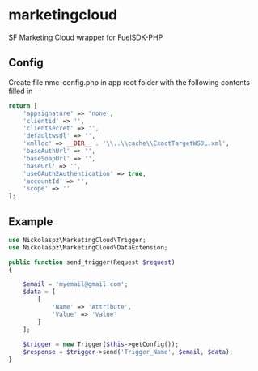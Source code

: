 # marketingcloud
SF Marketing Cloud wrapper for FuelSDK-PHP

## Config
Create file nmc-config.php in app root folder with the following contents filled in

```php
return [
    'appsignature' => 'none',
    'clientid' => '',
    'clientsecret' => '',
    'defaultwsdl' => '',
    'xmlloc' => __DIR__ . '\\..\\cache\\ExactTargetWSDL.xml',
    'baseAuthUrl' => '',
    'baseSoapUrl' => '',
    'baseUrl' => '',
    'useOAuth2Authentication' => true, 
    'accountId' => '', 
    'scope' => ''
];
```

## Example
```php
use Nickolaspz\MarketingCloud\Trigger;
use Nickolaspz\MarketingCloud\DataExtension;

public function send_trigger(Request $request)
{

	$email = 'myemail@gmail.com';
	$data = [
		[
			'Name' => 'Attribute',
			'Value' => 'Value'
		]
	];
        
	$trigger = new Trigger($this->getConfig());
	$response = $trigger->send('Trigger_Name', $email, $data);
}
```
